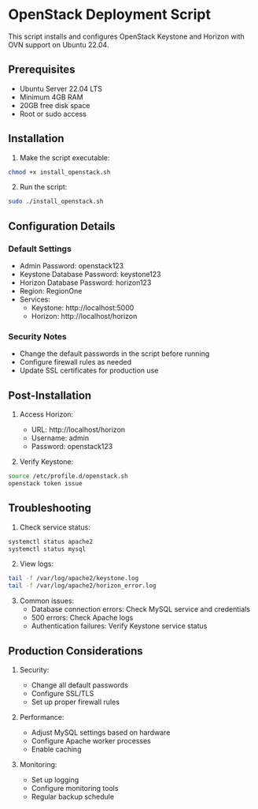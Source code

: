 # OpenStack Deployment Script

This script installs and configures OpenStack Keystone and Horizon with OVN support on Ubuntu 22.04.

## Prerequisites

- Ubuntu Server 22.04 LTS
- Minimum 4GB RAM
- 20GB free disk space
- Root or sudo access

## Installation

1. Make the script executable:
```bash
chmod +x install_openstack.sh
```

2. Run the script:
```bash
sudo ./install_openstack.sh
```

## Configuration Details

### Default Settings

- Admin Password: openstack123
- Keystone Database Password: keystone123
- Horizon Database Password: horizon123
- Region: RegionOne
- Services:
  - Keystone: http://localhost:5000
  - Horizon: http://localhost/horizon

### Security Notes

- Change the default passwords in the script before running
- Configure firewall rules as needed
- Update SSL certificates for production use

## Post-Installation

1. Access Horizon:
   - URL: http://localhost/horizon
   - Username: admin
   - Password: openstack123

2. Verify Keystone:
```bash
source /etc/profile.d/openstack.sh
openstack token issue
```

## Troubleshooting

1. Check service status:
```bash
systemctl status apache2
systemctl status mysql
```

2. View logs:
```bash
tail -f /var/log/apache2/keystone.log
tail -f /var/log/apache2/horizon_error.log
```

3. Common issues:
   - Database connection errors: Check MySQL service and credentials
   - 500 errors: Check Apache logs
   - Authentication failures: Verify Keystone service status

## Production Considerations

1. Security:
   - Change all default passwords
   - Configure SSL/TLS
   - Set up proper firewall rules

2. Performance:
   - Adjust MySQL settings based on hardware
   - Configure Apache worker processes
   - Enable caching

3. Monitoring:
   - Set up logging
   - Configure monitoring tools
   - Regular backup schedule

